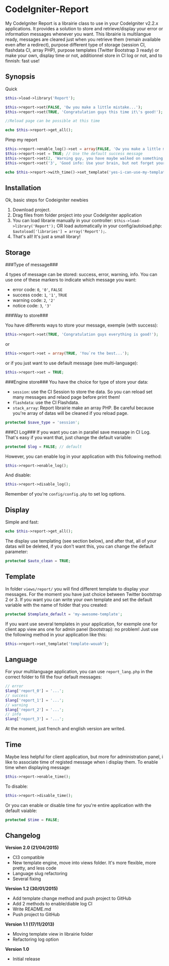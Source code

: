 CodeIgniter-Report
========================================

My CodeIgniter Report is a librairie class to use in your CodeIgniter v2.2.x applications. It provides a solution to store and retrieve/display your error or information messages whenever you want. This librairie is multilangue ready, messages are cleared just when you retrieve them (remain available even after a redirect), purpose different type of storage (session CI, flashdata CI, array PHP), purpose templates (Twitter Bootstrap 3 ready) or make your own, display time or not, additionnel store in CI log or not, and to finnish: fast use!

Synopsis
--------

Quick
```php
$this->load->library('Report');

$this->report->set(FALSE, 'Ow you make a little mistake...');
$this->report->set(TRUE, 'Congratulation guys this time it\'s good!');

//Reload page can be possible at this time

echo $this->report->get_all();
```

Pimp my report
```php
$this->report->enable_log()->set = array(FALSE, 'Ow you make a little mistake...');
$this->report->set = TRUE; // Use the default success message
$this->report->set(2, 'Warning guy, you have maybe walked on something')->disable_log();
$this->report->set('3', 'Good info: Use your brain, but not forget your heart');

echo $this->report->with_time()->set_template('yes-i-can-use-my-template')->get_all();
```

Installation
------------

Ok, basic steps for Codeigniter newbies

1. Download project.
2. Drag files from folder project into your CodeIgniter application
3. You can load librarie manually in your controller: `$this->load->library('Report');` OR load automatically in your config/autoload.php: `$autoload['libraries'] = array('Report');`.
4. That's all! It's just a small library!

Storage
-------

###Type of message###

4 types of message can be stored: success, error, warning, info. You can use one of these markers to indicate which message you want:

* error code:   `0`, `'0'`, `FALSE`
* success code: `1`, `'1'`, `TRUE`
* warning code: `2`, `'2'`
* notice code:  `3`, `'3'`

###Way to store###

You have differents ways to store your message, exemple (with success):
```php
$this->report->set(TRUE, 'Congratulation guys everything is good!');
```
or
```php
$this->report->set = array(TRUE, 'You`re the best...');
```
or if you just want to use default message (see multi-language):
```php
$this->report->set = TRUE;
```

###Engine store###
You have the choice for type of store your data:
* `session`: use the CI Session to store the data. So you can reload set many messages and relaod page before print them!
* `flashdata`: use the CI Flashdata.
* `stack_array`: Report librairie make an array PHP. Be careful because you're array of datas will be cleaned if you reload page.

```php
protected $save_type = 'session';
```

###CI Log###
If you want you can in parallel save message in CI Log. That's easy if you want that, just change the default variable:
```php
protected $log = FALSE; // default
```
However, you can enable log in your application with this following method:
```php
$this->report->enable_log();
```
And disable:
```php
$this->report->disable_log();
```
Remember of you're `config/config.php` to set log options.

Display
-------

Simple and fast:
```php
echo $this->report->get_all();
```
The display use templating (see section below), and after that, all of your datas will be deleted, if you don't want this, you can change the default parameter:
```php
protected $auto_clean = TRUE;
```

Template
--------
In folder `views/report/` you will find different template to display your messages. For the moment you have just choice between Twitter bootstrap 2 or 3. If you want you can write your own template and set the default variable with the name of folder that you created:
```php
protected $template_default = 'my-awesome-template';
```
If you want use several templates in your application, for exemple one for client app view ans one for admin panel (bootstrap): no problem!
Just use the following method in your application like this:
```php
$this->report->set_template('template-wouah');
```

Language
--------

For your multilanguage application, you can use `report_lang.php` in the correct folder to fill the four default messages:
```php
// error
$lang['report_0'] = '...';
// success
$lang['report_1'] = '...';
// warning
$lang['report_2'] = '...';
// info
$lang['report_3'] = '...';
```
At the moment, just french and english version are writed.

Time
----

Maybe less helpful for client application, but more for administration panel, i like to associate time of registed message when i display them. To enable time when displaying message: 
```php
$this->report->enable_time();
```
To disable:
```php
$this->report->disable_time();
```
Or you can enable or disable time for you're entire application with the default vaiable:
```php
protected $time = FALSE;
```

Changelog
---------

**Version 2.0 (21/04/2015)**
* CI3 compatible
* New template engine, move into views folder. It's more flexible, more pretty, and less code
* Language slug refactoring
* Several fixing

**Version 1.2 (30/01/2015)**
* Add template change method and push project to GitHub
* Add 2 methods to enable/diable log CI
* Write README.md
* Push project to GitHub

**Version 1.1 (17/11/2013)**
* Moving template view in librairie folder
* Refactoring log option

**Version 1.0**
* Initial release
